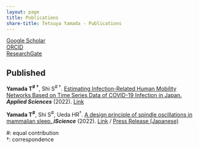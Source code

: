 ```yaml
---
layout: page
title: Publications
share-title: Tetsuya Yamada - Publications
---
```


<ins>[Google Scholar](https://scholar.google.com/citations?user=oIi6ZLgAAAAJ&hl=en)</ins><br>
<ins>[ORCID](https://orcid.org/0000-0001-8601-737X)</ins><br>
<ins>[ResearchGate](https://www.researchgate.net/profile/Tetsuya-Yamada-9)</ins>

## Published
**Yamada T<sup># &dagger;</sup>**, Shi S<sup># &dagger;</sup>. 
<ins>Estimating Infection-Related Human Mobility Networks Based on Time Series Data of COVID-19 Infection in Japan.</ins> 
***Applied Sciences*** (2022). 
[Link](https://www.mdpi.com/2076-3417/12/18/9236)

**Yamada T<sup>#</sup>**, Shi S<sup>#</sup>, Ueda HR<sup>&dagger;</sup>.
<ins>A design principle of spindle oscillations in mammalian sleep. </ins>
***iScience*** (2022). 
[Link](https://www.sciencedirect.com/science/article/pii/S2589004222001432) / [Press Release (Japanese)](https://www.jst.go.jp/pr/announce/20220222-2/index.html)



#: equal contribution<br>
&dagger;: correspondence
